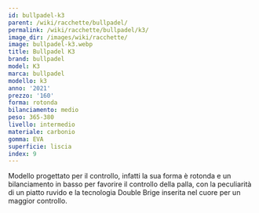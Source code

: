 ```yaml
---
id: bullpadel-k3
parent: /wiki/racchette/bullpadel/
permalink: /wiki/racchette/bullpadel/k3/
image_dir: /images/wiki/racchette/
image: bullpadel-k3.webp
title: Bullpadel K3
brand: bullpadel
model: K3
marca: bullpadel
modello: k3
anno: '2021'
prezzo: '160'
forma: rotonda
bilanciamento: medio
peso: 365-380
livello: intermedio
materiale: carbonio
gomma: EVA
superficie: liscia
index: 9
---
```

Modello progettato per il controllo, infatti la sua forma è rotonda e un bilanciamento in basso per favorire il controllo della palla, con la peculiarità di un piatto ruvido e la tecnologia Double Brige inserita nel cuore per un maggior controllo.